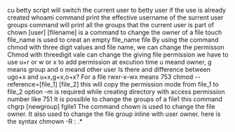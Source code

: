 cu betty script will switch the current user to betty user if the use is already created
whoami command print the effective username of the surrent user
groups command will print all the groups that the current user is part of
chown [user] [filename] is a command to change the owner of a file
touch file_name is used to creat an empty file_name file
By using the command chmod with three digit values and file name, we can change the permisson
Chmod with threedigit vale can change the giving file permission
we have to use u+r or w or x to add permission at excution time
u meand owner, g means group and o meand other user
Is there and difference between ugo+x and u+x,g+x,o+x?
For a file rwxr-x-wx means 753
chmod --reference=[file_1] [file_2]  this will copy the permission mode from file_1 to file_2
option -m is required while creating directory with access permission number like 751
It is possible to change the groups of a file1 this command chgrp [newgroup] fgile1
The command chown is used to change the file owner. It also used to change the file group inline with user owner. here is the syntax chmown -R <owner>:<groupname> .*
